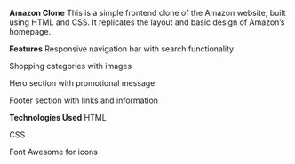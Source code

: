 **Amazon Clone**
This is a simple frontend clone of the Amazon website, built using HTML and CSS. It replicates the layout and basic design of Amazon’s homepage.

**Features**
Responsive navigation bar with search functionality

Shopping categories with images

Hero section with promotional message

Footer section with links and information

**Technologies Used**
HTML

CSS

Font Awesome for icons

